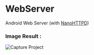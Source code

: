 WebServer
=========

Android Web Server (with [NanoHTTPD](http://nanohttpd.com/))

### **Image Result :**

![Capture Project](http://i40.tinypic.com/2i7wrb8.png)
